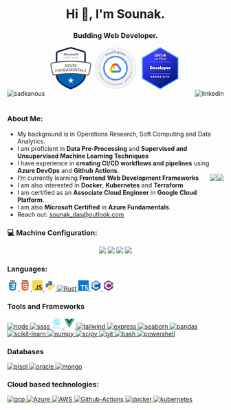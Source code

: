 
<h1 align="center">Hi 👋, I'm Sounak.</h1>
<h3 align="center">Budding Web Developer.</h3>
<div align="center">
<a href="https://www.credly.com/badges/c5a71202-32c7-4016-8dd4-5a79283d6baf/public_url"><img src="https://github.com/sadkanuos/sadkanuos/blob/main/assets/microsoft-certified-azure-fundamentals.png" alt="AZ-900" title="AZ-900" height="100" align="center"></a>
<a href="https://www.credential.net/9c95ae5d-53f0-4278-913a-b2c514b673b0"><img src="https://github.com/sadkanuos/sadkanuos/blob/main/assets/bri9ptdr_1660237478097_badge.png" alt="GCP-ACE" title="GCP-ACE" height="100" align="center"></a>
<a href="https://www.credly.com/badges/7ab46b44-3cc5-47f5-b986-618756625262/public_url"><img src="https://github.com/sadkanuos/sadkanuos/blob/main/assets/aws-certified-developer-associate.png" alt="AWS-DVA-C02" title="AWS-Developer-Associate" height="100" align="center"></a>
</div>
<div>
<img src="https://komarev.com/ghpvc/?username=sadkanous&label=Profile%20views&color=blueviolet&style=for-the-badge" alt="sadkanous" align="left"/>
<a href="https://www.linkedin.com/in/das-sounak"><img src="https://img.shields.io/badge/LinkedIn-0077B5?style=for-the-badge&logo=linkedin&logoColor=white" alt=linkedin align="right"/></a>
</div>
<br></br>
<div align="left">
<h3>About Me:</h3>
<ul>
    <li>My background is in Operations Research, Soft Computing and 
    Data Analytics.</li>
    <li>I am proficient in <b>Data Pre-Processing</b> and <b>Supervised and  Unsupervised Machine Learning Techniques</b></li>
    <li>I have experience in <b>creating CI/CD workflows and pipelines</b> using <b>Azure DevOps</b> and <b>Github Actions</b>. </li>
    <li>I’m currently learning <b>Frontend Web Development Frameworks</b> <img src="https://img.shields.io/badge/React-20232A?style=for-the-badge&logo=react&logoColor=61DAFB" align="right"> <img src="https://img.shields.io/badge/Vue.js-35495E?style=for-the-badge&logo=vuedotjs&logoColor=4FC08D" align="right"></li>
    <li>I am also interested in <b>Docker</b>, <b>Kubernetes</b> and <b>Terraform</b></li>
    <li>I am certified as an <b>Associate Cloud Engineer</b> in <b>Google Cloud Platform</b>.</li>
    <li>I am also <b>Microsoft Certified</b> in <b>Azure Fundamentals</b>.</li>
    <li>Reach out: <a href='mailto:sounak_das@outlook.com'>sounak_das@outlook.com</a></li>
</ul>
</div>
<h3 align="left">💻 Machine Configuration: </h3>
<div align="center">
  <img src="https://img.shields.io/badge/Fedora-294172?style=for-the-badge&logo=fedora&logoColor=white" />
  <img src="https://img.shields.io/badge/hp%20laptop-294172?style=for-the-badge&logo=hp&logoColor=white"/>
  <img src="https://img.shields.io/badge/intel-core%20i5%2010th-%23294172.svg?&style=for-the-badge&logo=intel&logoColor=white" />
  <img src="https://img.shields.io/badge/RAM-8GB-%23294172.svg?&style=for-the-badge&logoColor=white" />
</div>
<!-- <h3 align="left">Connect with me:</h3>
<p align="left">
<a href="https://twitter.com/sadkanuos" target="blank"><img align="center" src="https://github.com/devicons/devicon/blob/1119b9f84c0290e0f0b38982099a2bd027a48bf1/icons/twitter/twitter-original.svg" alt="sadkanuos" height="20" width="40" /></a>
</p> -->

<h3 align="left">Languages:</h3>
<div align="left">
<a href="https://www.w3schools.com/css/" target="_blank" rel="noreferrer"> <img src="https://raw.githubusercontent.com/devicons/devicon/master/icons/css3/css3-original-wordmark.svg" alt="css3" title="css" width="25" height="25"/> </a> 
<a href="https://www.w3.org/html/" target="_blank" rel="noreferrer"> <img src="https://raw.githubusercontent.com/devicons/devicon/master/icons/html5/html5-original-wordmark.svg" alt="html5" title="html" width="25" height="25"/> </a>  
<a href="https://developer.mozilla.org/en-US/docs/Web/JavaScript" target="_blank" rel="noreferrer"> <img src="https://raw.githubusercontent.com/devicons/devicon/master/icons/javascript/javascript-original.svg" alt="javascript" title="javascript" width="25" height="25"/> </a> 
<a href="https://www.python.org" target="_blank" rel="noreferrer"> <img src="https://raw.githubusercontent.com/devicons/devicon/master/icons/python/python-original.svg" alt="python" title="python" width="25" height="25"/> </a> 
<a href="https://www.rust-lang.org" target="_blank" rel="noreferrer"> <img src="https://img.shields.io/badge/Rust-black?style=for-the-badge&logo=rust&logoColor=#E57324" alt="Rust" title="rustlang"/> </a>
<a href="https://www.typescriptlang.org/" target="_blank" rel="noreferrer"> <img src="https://raw.githubusercontent.com/devicons/devicon/master/icons/typescript/typescript-original.svg" alt="typescript" title="TypeScript" width="25" height="25"/> </a>
<a href="https://www.cprogramming.com/" target="_blank" rel="noreferrer"> <img src="https://raw.githubusercontent.com/devicons/devicon/master/icons/c/c-original.svg" alt="c" title="c" width="25" height="25"/> </a>  
<a href="https://www.w3schools.com/cs/" target="_blank" rel="noreferrer"> <img src="https://raw.githubusercontent.com/devicons/devicon/master/icons/csharp/csharp-original.svg" alt="csharp" title="c#" width="25" height="25"/> </a>   
</div>

<h3 align="left">Tools and Frameworks</h3>
<div align="left">
<a href="https://nodejs.org/en/about" target="_blank" rel="noreferrer"> <img src="https://img.shields.io/badge/Node.js-339933?style=for-the-badge&logo=nodedotjs&logoColor=white" alt="node" title="Node.js" /> </a>
<a href="https://sass-lang.com" target="_blank" rel="noreferrer"> <img src="https://img.shields.io/badge/Sass-CC6699?style=for-the-badge&logo=sass&logoColor=white" alt="sass" title="sass" /> </a>
<a href="https://reactjs.org/" target="_blank" rel="noreferrer"> <img src="https://raw.githubusercontent.com/devicons/devicon/master/icons/react/react-original-wordmark.svg" alt="reactjs" title="reactjs" width="25" height="25"/> </a>
<a href="https://vuejs.org/ " target="_blank" rel="noreferrer"> <img src="https://raw.githubusercontent.com/devicons/devicon/master/icons/vuejs/vuejs-original.svg" alt="vuejs" title="vuejs" width="25" height="25"/> </a>
<a href="https://tailwindcss.com/" target="_blank" rel="noreferrer"> <img src="https://img.shields.io/badge/Tailwind_CSS-38B2AC?style=for-the-badge&logo=tailwind-css&logoColor=white" alt="tailwind" title="tailwind" /> </a>
<a href="https://expressjs.com/" target="_blank" rel="noreferrer"> <img src="https://img.shields.io/badge/express.js-%23404d59.svg?style=for-the-badge&logo=express&logoColor=%2361DAFB" alt="express" title="express.js" /> </a>
<!-- <a href="https://getbootstrap.com/" target="_blank" rel="noreferrer"> <img src="https://img.shields.io/badge/Bootstrap-563D7C?style=for-the-badge&logo=bootstrap&logoColor=white " alt="bootstrap" title="bootstrap" height="25"/> </a>  -->
<a href="https://seaborn.pydata.org/" target="_blank" rel="noreferrer"> <img src="https://seaborn.pydata.org/_images/logo-mark-lightbg.svg" alt="seaborn" title="Seaborn" width="25" height="25"/> </a>
<a href="https://pandas.pydata.org/" target="_blank" rel="noreferrer"> <img src="https://img.shields.io/badge/Pandas-2C2D72?style=for-the-badge&logo=pandas&logoColor=white" alt="pandas" title="pandas"/> </a>
<a href="https://scikit-learn.org/" target="_blank" rel="noreferrer"> <img src="https://img.shields.io/badge/scikit_learn-F7931E?style=for-the-badge&logo=scikit-learn&logoColor=white" alt="scikit-learn" title="sklearn"/> </a>
<a href="https://numpy.org/" target="_blank" rel="noreferrer"> <img src="https://img.shields.io/badge/Numpy-777BB4?style=for-the-badge&logo=numpy&logoColor=white" alt="numpy" title="numpy"/> </a>
<!-- <a href="https://www.mysql.com/" target="_blank" rel="noreferrer"> <img src="https://img.shields.io/badge/MySQL-005C84?style=for-the-badge&logo=mysql&logoColor=white" alt="mysql" height="25"/> </a> -->
<a href="https://scipy.org/" target="_blank" rel="noreferrer"> <img src="https://img.shields.io/badge/SciPy-654FF0?style=for-the-badge&logo=SciPy&logoColor=white" alt="scipy" title="scipy" /> </a>
<a href="https://git-scm.com/" target="_blank" rel="noreferrer"> <img src="https://www.vectorlogo.zone/logos/git-scm/git-scm-icon.svg" alt="git" title="git" width="25" height="25"/> </a>
<a href="https://www.gnu.org/software/bash/" target="_blank" rel="noreferrer"> <img src="https://img.shields.io/badge/GNU%20Bash-575656?style=for-the-badge&logo=GNU%20Bash&logoColor=green" alt="bash" title="bash"/>
<a href="https://docs.microsoft.com/en-us/powershell/" target="_blank" rel="noreferrer"> <img src="https://img.shields.io/badge/powershell-5391FE?style=for-the-badge&logo=powershell&logoColor=white" alt="powershell" title="powershell"/> </a>
<!-- <a href="https://unix.org/version4/" target="_blank" rel="noreferrer"> <img src="https://img.shields.io/badge/Shell_Script-121011?style=for-the-badge&logo=gnu-bash&logoColor=white" alt="shell-scripting" title="shell-scripting" height="25"/> </a> -->
</div>

<h3 align="left">Databases</h3>
<div align="left">
<a href="https://www.postgresql.org/" target="_blank" rel="noreferrer"> <img src="https://img.shields.io/badge/PostgreSQL-316192?style=for-the-badge&logo=postgresql&logoColor=white" alt="plsql" title="postgres" /> </a>    
<a href="https://www.oracle.com/in/database/" target="_blank" rel="noreferrer"> <img src="https://img.shields.io/badge/Oracle-F80000?style=for-the-badge&logo=Oracle&logoColor=white" alt="oracle" title="oracledb" /> </a>   
<a href="https://www.mongodb.com/" target="_blank" rel="noreferrer"> <img src="https://img.shields.io/badge/MongoDB-4EA94B?style=for-the-badge&logo=mongodb&logoColor=white" alt="mongo" title="mongodb" /> </a>   
    
<h3 align="left">Cloud based technologies:</h3>
<div align="left">
<a href="https://cloud.google.com" target="_blank" rel="noreferrer"> <img src="https://www.vectorlogo.zone/logos/google_cloud/google_cloud-icon.svg" alt="gcp" width="25" height="25"/> </a>
<a href="https://azure.microsoft.com/en-in/" target="_blank" rel="noreferrer"> <img src="https://img.shields.io/badge/microsoft%20azure-0089D6?style=for-the-badge&logo=microsoft-azure&logoColor=white" alt="Azure" title="Microsoft-Azure"/> </a>
<a href="https://aws.amazon.com/" target="_blank" rel="noreferrer"> <img src="https://img.shields.io/badge/Amazon_AWS-FF9900?style=for-the-badge&logo=amazonaws&logoColor=white" alt="AWS" title="Amazon-AWS"/> </a>
<a href="https://github.com/features/actions" target="_blank" rel="noreferrer"> <img src="https://img.shields.io/badge/GitHub_Actions-14264A?style=for-the-badge&logo=github-actions&logoColor=white" alt="Github-Actions" title="Github-Actions"/> </a>
<a href="https://www.docker.com/" target="_blank" rel="noreferrer"> <img src="https://img.shields.io/badge/Docker-2CA5E0?style=for-the-badge&logo=docker&logoColor=white" alt="docker" title="docker"/> </a>
<a href="https://kubernetes.io" target="_blank" rel="noreferrer"> <img src="https://www.vectorlogo.zone/logos/kubernetes/kubernetes-icon.svg" alt="kubernetes" title="kubernetes" width="25" height="25"/> </a>
</div>
<!-- <p><img align="center" src="https://github-readme-stats.vercel.app/api/top-langs?username=sadkanuos&show_icons=true&locale=en&layout=compact" alt="sadkanuos" /></p> -->
